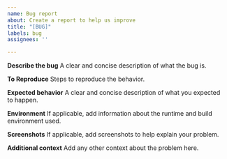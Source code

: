 ```yaml
---
name: Bug report
about: Create a report to help us improve
title: "[BUG]"
labels: bug
assignees: ''

---
```


**Describe the bug**
A clear and concise description of what the bug is.

**To Reproduce**
Steps to reproduce the behavior.

**Expected behavior**
A clear and concise description of what you expected to happen.

**Environment**
If applicable, add information about the runtime and build environment used.

**Screenshots**
If applicable, add screenshots to help explain your problem.

**Additional context**
Add any other context about the problem here.
